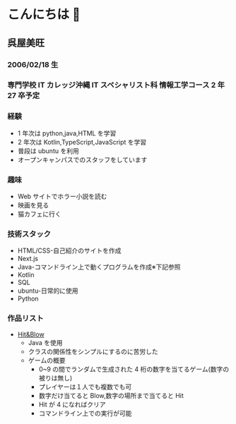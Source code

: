 # こんにちは 👋

## 呉屋美旺

### 2006/02/18 生

### 専門学校 IT カレッジ沖縄 IT スペシャリスト科 情報工学コース 2 年 27 卒予定

### 経験

- 1 年次は python,java,HTML を学習
- 2 年次は Kotlin,TypeScript,JavaScript を学習
- 普段は ubuntu を利用
- オープンキャンパスでのスタッフをしています

### 趣味

- Web サイトでホラー小説を読む
- 映画を見る
- 猫カフェに行く

### 技術スタック

- HTML/CSS-自己紹介のサイトを作成
- Next.js
- Java-コマンドライン上で動くプログラムを作成※下記参照
- Kotlin
- SQL
- ubuntu-日常的に使用
- Python

### 作品リスト

- [Hit&Blow](https://github.com/itc-s24013/HitBrow)
  - Java を使用
  - クラスの関係性をシンプルにするのに苦労した
  - ゲームの概要
    - 0~9 の間でランダムで生成された 4 桁の数字を当てるゲーム(数字の被りは無し)
    - プレイヤーは１人でも複数でも可
    - 数字だけ当てると Blow,数字の場所まで当てると Hit
    - Hit が 4 になればクリア
    - コマンドライン上での実行が可能

<!--
**itc-s24013/itc-s24013** is a ✨ _special_ ✨ repository because its `README.md` (this file) appears on your GitHub profile.

Here are some ideas to get you started:

- 🔭 I’m currently working on ...
- 🌱 I’m currently learning ...
- 👯 I’m looking to collaborate on ...
- 🤔 I’m looking for help with ...
- 💬 Ask me about ...
- 📫 How to reach me: ...
- 😄 Pronouns: ...
- ⚡ Fun fact: ...
  -->
